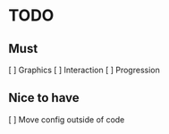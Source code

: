 # TODO

## Must

[ ] Graphics
[ ] Interaction
[ ] Progression

## Nice to have

[ ] Move config outside of code

